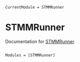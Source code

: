 ```@meta
CurrentModule = STMMRunner
```

# STMMRunner

Documentation for [STMMRunner](https://github.com/lucifer1004/STMMRunner.jl).

```@index
```

```@autodocs
Modules = [STMMRunner]
```
